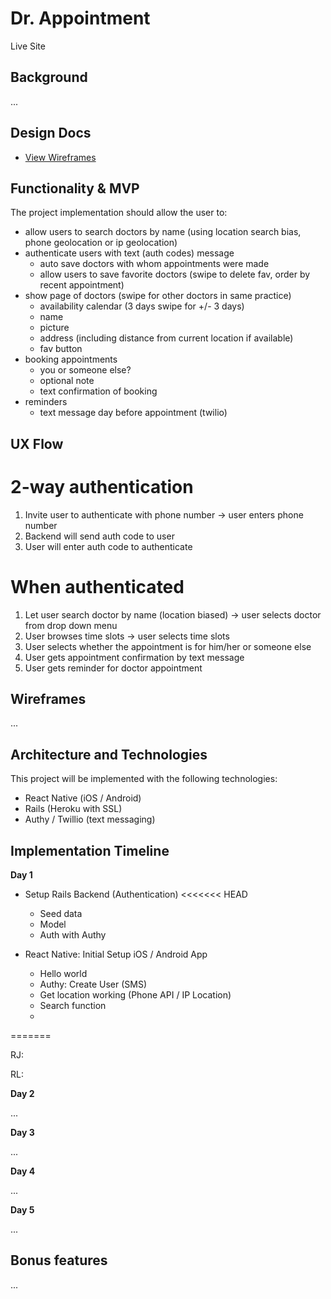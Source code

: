 # Dr. Appointment

Live Site

## Background

...

## Design Docs
* [View Wireframes][wireframes]

[wireframes]: docs/wireframes

## Functionality & MVP

The project implementation should allow the user to:

- allow users to search doctors by name (using location search bias, phone geolocation or ip geolocation)
- authenticate users with text (auth codes) message
  - auto save doctors with whom appointments were made
  - allow users to save favorite doctors (swipe to delete fav, order by recent appointment)
- show page of doctors (swipe for other doctors in same practice)
  - availability calendar (3 days swipe for +/- 3 days)
  - name
  - picture
  - address (including distance from current location if available)
  - fav button
- booking appointments
  - you or someone else?
  - optional note
  - text confirmation of booking
- reminders
  - text message day before appointment (twilio)

## UX Flow
# 2-way authentication
1. Invite user to authenticate with phone number -> user enters phone number
2. Backend will send auth code to user
3. User will enter auth code to authenticate

# When authenticated
1. Let user search doctor by name (location biased) -> user selects doctor from drop down menu
2. User browses time slots -> user selects time slots
3. User selects whether the appointment is for him/her or someone else
4. User gets appointment confirmation by text message
5. User gets reminder for doctor appointment

## Wireframes

...


## Architecture and Technologies

This project will be implemented with the following technologies:

- React Native (iOS / Android)
- Rails (Heroku with SSL)
- Authy / Twillio (text messaging)

## Implementation Timeline

**Day 1**

- Setup Rails Backend (Authentication)
<<<<<<< HEAD
  - Seed data
  - Model
  - Auth with Authy

- React Native: Initial Setup iOS / Android App
  - Hello world
  - Authy: Create User (SMS)
  - Get location working (Phone API / IP Location)
  - Search function
  -
=======
>>>>>>>

RJ:

RL:


**Day 2**

...

**Day 3**

...

**Day 4**

...

**Day 5**

...

## Bonus features

...
